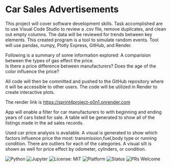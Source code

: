 # Car Sales Advertisements 
This project will cover software development skills.  Task accomplished are to use Visual Code Studio to review a .csv file, remove duplicates, and clean out empty columns.  The data will be reviewed for trends between key elements. This created program is a tool to simulate random events.  Tool will use pandas, numpy, Plotly Express, GitHub, and Render. 

Following is a summary of some information explored: 
A comparision between the types of gas effect the price.  
Is there a price difference between manufacturers? 
Does the age of the color influence the price? 

All code will then be committed and pushed to the GitHub repository where it will be accessible to other users.  The code will be utilized in Render to create interactive plots. 

The render link is https://sprint4project-o0n1.onrender.com

App will enable a filter for car manufacturers to with beginning and ending years of cars listed for sale. A table will be generated to show all of the listings made in the ad sales records. 

Used car price analysis is available. A visual is generated to show which factors influence price the most: transmission,fuel,body type or running condition. There are outliers for each of the categories. A visual silt is shown as well for price effect by odometer, cylinders, or condition. 

![Python](https://img.shields.io/badge/Python-3.8+-blue.svg)
![Jupyter](https://img.shields.io/badge/Jupyter-Notebook-orange.svg)
![License: MIT](https://img.shields.io/badge/License-MIT-yellow.svg)
![Platform](https://img.shields.io/badge/Platform-JupyterLab%20%7C%20Notebook-lightgrey.svg)
![Status](https://img.shields.io/badge/Status-Exploratory-blueviolet.svg)
![PRs Welcome](https://img.shields.io/badge/PRs-welcome-brightgreen.svg)
